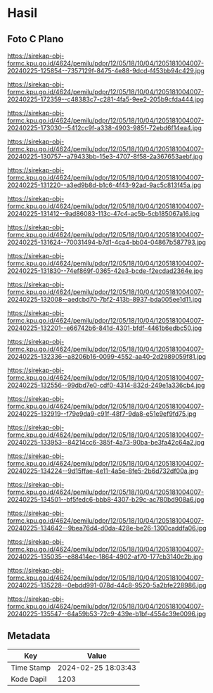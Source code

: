 # Hasil

## Foto C Plano

https://sirekap-obj-formc.kpu.go.id/4624/pemilu/pdpr/12/05/18/10/04/1205181004007-20240225-125854--7357129f-8475-4e88-9dcd-f453bb94c429.jpg

https://sirekap-obj-formc.kpu.go.id/4624/pemilu/pdpr/12/05/18/10/04/1205181004007-20240225-172359--c48383c7-c281-4fa5-9ee2-205b9cfda444.jpg

https://sirekap-obj-formc.kpu.go.id/4624/pemilu/pdpr/12/05/18/10/04/1205181004007-20240225-173030--5412cc9f-a338-4903-985f-72ebd6f14ea4.jpg

https://sirekap-obj-formc.kpu.go.id/4624/pemilu/pdpr/12/05/18/10/04/1205181004007-20240225-130757--a79433bb-15e3-4707-8f58-2a367653aebf.jpg

https://sirekap-obj-formc.kpu.go.id/4624/pemilu/pdpr/12/05/18/10/04/1205181004007-20240225-131220--a3ed9b8d-b1c6-4f43-92ad-9ac5c813f45a.jpg

https://sirekap-obj-formc.kpu.go.id/4624/pemilu/pdpr/12/05/18/10/04/1205181004007-20240225-131412--9ad86083-113c-47c4-ac5b-5cb185067a16.jpg

https://sirekap-obj-formc.kpu.go.id/4624/pemilu/pdpr/12/05/18/10/04/1205181004007-20240225-131624--70031494-b7d1-4ca4-bb04-04867b587793.jpg

https://sirekap-obj-formc.kpu.go.id/4624/pemilu/pdpr/12/05/18/10/04/1205181004007-20240225-131830--74ef869f-0365-42e3-bcde-f2ecdad2364e.jpg

https://sirekap-obj-formc.kpu.go.id/4624/pemilu/pdpr/12/05/18/10/04/1205181004007-20240225-132008--aedcbd70-7bf2-413b-8937-bda005ee1d11.jpg

https://sirekap-obj-formc.kpu.go.id/4624/pemilu/pdpr/12/05/18/10/04/1205181004007-20240225-132201--e66742b6-841d-4301-bfdf-4461b6edbc50.jpg

https://sirekap-obj-formc.kpu.go.id/4624/pemilu/pdpr/12/05/18/10/04/1205181004007-20240225-132336--a8206b16-0099-4552-aa40-2d2989059f81.jpg

https://sirekap-obj-formc.kpu.go.id/4624/pemilu/pdpr/12/05/18/10/04/1205181004007-20240225-132556--99dbd7e0-cdf0-4314-832d-249e1a336cb4.jpg

https://sirekap-obj-formc.kpu.go.id/4624/pemilu/pdpr/12/05/18/10/04/1205181004007-20240225-132919--f79e9da9-c91f-48f7-9da8-e51e9ef9fd75.jpg

https://sirekap-obj-formc.kpu.go.id/4624/pemilu/pdpr/12/05/18/10/04/1205181004007-20240225-133953--84214cc6-385f-4a73-90ba-be3fa42c64a2.jpg

https://sirekap-obj-formc.kpu.go.id/4624/pemilu/pdpr/12/05/18/10/04/1205181004007-20240225-134224--9d15ffae-4e11-4a5e-8fe5-2b6d732df00a.jpg

https://sirekap-obj-formc.kpu.go.id/4624/pemilu/pdpr/12/05/18/10/04/1205181004007-20240225-134501--bf5fedc6-bbb8-4307-b29c-ac780bd908a6.jpg

https://sirekap-obj-formc.kpu.go.id/4624/pemilu/pdpr/12/05/18/10/04/1205181004007-20240225-134642--9bea76d4-d0da-428e-be26-1300caddfa06.jpg

https://sirekap-obj-formc.kpu.go.id/4624/pemilu/pdpr/12/05/18/10/04/1205181004007-20240225-135035--e88414ec-1864-4902-af70-177cb3140c2b.jpg

https://sirekap-obj-formc.kpu.go.id/4624/pemilu/pdpr/12/05/18/10/04/1205181004007-20240225-135228--0ebdd991-078d-44c8-9520-5a2bfe228986.jpg

https://sirekap-obj-formc.kpu.go.id/4624/pemilu/pdpr/12/05/18/10/04/1205181004007-20240225-135547--64a59b53-72c9-439e-b1bf-4554c39e0096.jpg


## Metadata

| Key        | Value               |
| ---------- | ------------------- |
| Time Stamp | 2024-02-25 18:03:43 |
| Kode Dapil | 1203                |




